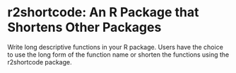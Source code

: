 # r2shortcode: An R Package that Shortens Other Packages
 Write long descriptive functions in your R package. Users have the choice to use the long form of the function name or shorten the functions using the r2shortcode package.
